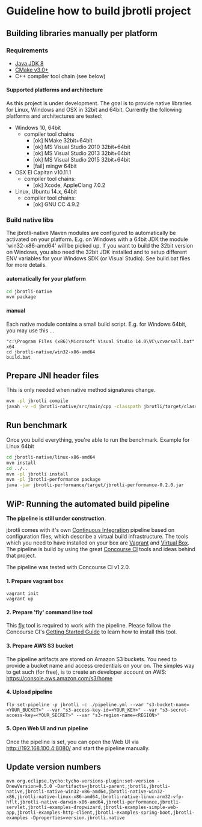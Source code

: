 
Guideline how to build jbrotli project
=========================================

## Building libraries manually per platform

### Requirements

* [Java JDK 8](http://www.oracle.com/technetwork/java/javase/downloads/index.html)
* [CMake v3.0+](https://cmake.org/)
* C++ compiler tool chain (see below)


#### Supported platforms and architecture

As this project is under development.
The goal is to provide native libraries for Linux, Windows and OSX in 32bit and 64bit.
Currently the following platforms and architectures are tested:

* Windows 10, 64bit
   * compiler tool chains
      * [ok] NMake 32bit+64bit
      * [ok] MS Visual Studio 2010 32bit+64bit
      * [ok] MS Visual Studio 2013 32bit+64bit
      * [ok] MS Visual Studio 2015 32bit+64bit
      * [fail] mingw 64bit
* OSX El Capitan v10.11.1
   * compiler tool chains:
      * [ok] Xcode, AppleClang 7.0.2
* Linux, Ubuntu 14.x, 64bit
   * compiler tool chains:
      * [ok] GNU CC 4.9.2


### Build native libs

The jbrotli-native Maven modules are configured to automatically be activated on your platform.
E.g. on Windows with a 64bit JDK the module 'win32-x86-amd64' will be picked up.
If you want to build the 32bit version on Windows, you also need the 32bit JDK installed
and to setup different ENV variables for your Windows SDK (or Visual Studio).
See build.bat files for more details.


#### automatically for your platform

```bash
cd jbrotli-native
mvn package
```


#### manual

Each native module contains a small build script.
E.g. for Windows 64bit, you may use this ...

```
"c:\Program Files (x86)\Microsoft Visual Studio 14.0\VC\vcvarsall.bat" x64
cd jbrotli-native/win32-x86-amd64
build.bat
```


## Prepare JNI header files

This is only needed when native method signatures change.

```bash
mvn -pl jbrotli compile
javah -v -d jbrotli-native/src/main/cpp -classpath jbrotli/target/classes org.meteogroup.jbrotli.BrotliCompressor org.meteogroup.jbrotli.BrotliDeCompressor org.meteogroup.jbrotli.BrotliStreamCompressor org.meteogroup.jbrotli.BrotliStreamDeCompressor org.meteogroup.jbrotli.BrotliError
```


## Run benchmark

Once you build everything, you're able to run the benchmark.
Example for Linux 64bit

```bash
cd jbrotli-native/linux-x86-amd64
mvn install
cd ../..
mvn -pl jbrotli install
mvn -pl jbrotli-performance package
java -jar jbrotli-performance/target/jbrotli-performance-0.2.0.jar
```


## WiP: Running the automated build pipeline

**The pipeline is still under construction**.

jbrotli comes with it's own [Continuous Integration](https://www.thoughtworks.com/continuous-integration) pipeline
based on configuration files, which describe a virtual build infrastructure.
The tools which you need to have installed on your box are [Vagrant](https://www.vagrantup.com/)
and [Virtual Box](https://www.virtualbox.org/).
The pipeline is build by using the great [Concourse CI](http://concourse.ci/) tools and ideas behind that project.

The pipeline was tested with Concourse CI v1.2.0.

#### 1. Prepare vagrant box
```
vagrant init
vagrant up
```

#### 2. Prepare 'fly' command line tool
This [fly](http://concourse.ci/fly-cli.html) tool is required to work with the pipeline.
Please follow the Concourse CI's [Getting Started Guide](http://concourse.ci/getting-started.html)
to learn how to install this tool.

#### 3. Prepare AWS S3 bucket

The pipeline artifacts are stored on Amazon S3 buckets.
You need to provide a bucket name and access credentials on your on.
The simples way to get such (for free), is to create an developer account on AWS:
https://console.aws.amazon.com/s3/home

#### 4. Upload pipeline
```
fly set-pipeline -p jbrotli -c ./pipeline.yml --var "s3-bucket-name=<YOUR_BUCKET>" --var "s3-access-key-id=<YOUR_KEY>" --var "s3-secret-access-key=<YOUR_SECRET>" --var "s3-region-name=<REGION>"
```

#### 5. Open Web UI and run pipeline
Once the pipeline is set, you can open the Web UI via http://192.168.100.4:8080/
and start the pipeline manually.

## Update version numbers

```
mvn org.eclipse.tycho:tycho-versions-plugin:set-version -DnewVersion=0.5.0 -Dartifacts=jbrotli-parent,jbrotli,jbrotli-native,jbrotli-native-win32-x86-amd64,jbrotli-native-win32-x86,jbrotli-native-linux-x86-amd64,jbrotli-native-linux-arm32-vfp-hflt,jbrotli-native-darwin-x86-amd64,jbrotli-performance,jbrotli-servlet,jbrotli-examples-dropwizard,jbrotli-examples-simple-web-app,jbrotli-examples-http-client,jbrotli-examples-spring-boot,jbrotli-examples -Dproperties=version.jbrotli.native
```